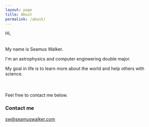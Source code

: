 ```yaml
---
layout: page
title: About
permalink: /about/
---
```


Hi,
<br/><br/><br/>
My name is Seamus Walker.

I'm an astrophysics and computer engineering double major.

My goal in life is to learn more about the world and help others with science.  
<br/><br/><br/>
Feel free to contact me below.

### Contact me

[sw@seamuswalker.com](mailto:sw@seamuswalker.com)
